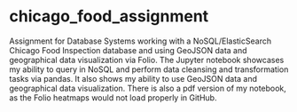 # chicago_food_assignment
Assignment for Database Systems working with a NoSQL/ElasticSearch Chicago Food Inspection database and using GeoJSON data and geographical data visualization via Folio.
The Jupyter notebook showcases my ability to query in NoSQL and perform data cleansing and transformation tasks via pandas. It also shows my ability to use GeoJSON data and geographical data visualization. There is also a pdf version of my notebook, as the Folio heatmaps would not load properly in GitHub. 
